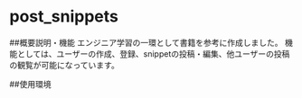 # post_snippets
 
##概要説明・機能
エンジニア学習の一環として書籍を参考に作成しました。
機能としては、ユーザーの作成、登録、snippetの投稿・編集、他ユーザーの投稿の観覧が可能になっています。

##使用環境
